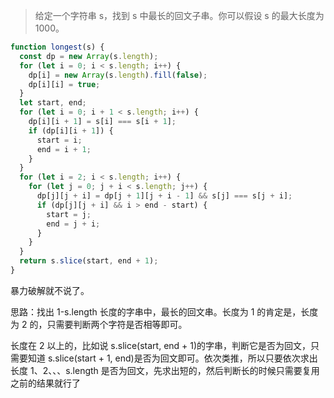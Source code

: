 > 给定一个字符串 s，找到 s 中最长的回文子串。你可以假设 s 的最大长度为 1000。

```js
function longest(s) {
  const dp = new Array(s.length);
  for (let i = 0; i < s.length; i++) {
    dp[i] = new Array(s.length).fill(false);
    dp[i][i] = true;
  }
  let start, end;
  for (let i = 0; i + 1 < s.length; i++) {
    dp[i][i + 1] = s[i] === s[i + 1];
    if (dp[i][i + 1]) {
      start = i;
      end = i + 1;
    }
  }
  for (let i = 2; i < s.length; i++) {
    for (let j = 0; j + i < s.length; j++) {
      dp[j][j + i] = dp[j + 1][j + i - 1] && s[j] === s[j + i];
      if (dp[j][j + i] && i > end - start) {
        start = j;
        end = j + i;
      }
    }
  }
  return s.slice(start, end + 1);
}
```

暴力破解就不说了。

思路：找出 1-s.length 长度的字串中，最长的回文串。长度为 1 的肯定是，长度为 2 的，只需要判断两个字符是否相等即可。

长度在 2 以上的，比如说 s.slice(start, end + 1)的字串，判断它是否为回文，只需要知道 s.slice(start + 1, end)是否为回文即可。依次类推，所以只要依次求出长度 1、2、、、s.length 是否为回文，先求出短的，然后判断长的时候只需要复用之前的结果就行了
